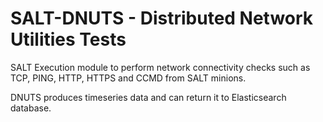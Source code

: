 # SALT-DNUTS - Distributed Network Utilities Tests

SALT Execution module to perform network connectivity checks such as TCP, PING, HTTP, HTTPS and CCMD from SALT minions. 

DNUTS produces timeseries data and can return it to Elasticsearch database.
